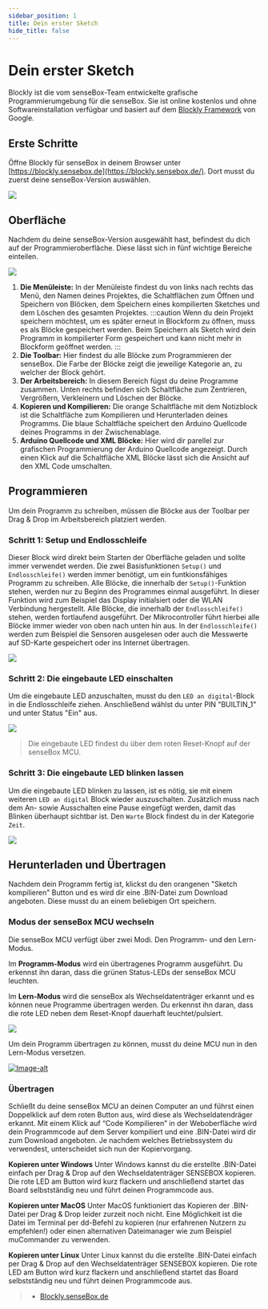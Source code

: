 ```yaml
---
sidebar_position: 1
title: Dein erster Sketch
hide_title: false
---
```


# Dein erster Sketch

Blockly ist die vom senseBox-Team entwickelte grafische Programmierumgebung für die senseBox. Sie ist online kostenlos und ohne Softwareinstallation verfügbar und basiert auf dem [Blockly Framework](https://developers.google.com/blockly) von Google.

## Erste Schritte 

Öffne Blockly für senseBox in deinem Browser unter [https://blockly.sensebox.de](https://blockly.sensebox.de/). Dort musst du zuerst deine senseBox-Version auswählen.

![](/img/blockly-bilder/erster-sketch/Auswahl.png)


## Oberfläche

Nachdem du deine senseBox-Version ausgewählt hast, befindest du dich auf der Programmieroberfläche. Diese lässt sich in fünf wichtige Bereiche einteilen.

![](/img/blockly-bilder/erster-sketch/Oberflaeche.png)


1. **Die Menüleiste:**
    In der Menüleiste findest du von links nach rechts das Menü, den Namen deines Projektes, die Schaltflächen zum Öffnen und Speichern von Blöcken, dem Speichern eines kompilierten Sketches und dem Löschen des gesamten Projektes.
    :::caution
    Wenn du dein Projekt speichern möchtest, um es später erneut in Blockform zu öffnen, muss es als Blöcke gespeichert werden. Beim Speichern als Sketch wird dein Programm in kompilierter Form gespeichert und kann nicht mehr in Blockform geöffnet werden.
    :::
2. **Die Toolbar:**
    Hier findest du alle Blöcke zum Programmieren der senseBox. Die Farbe der Blöcke zeigt die jeweilige Kategorie an, zu welcher der Block gehört.
3. **Der Arbeitsbereich:**
    In diesem Bereich fügst du deine Programme zusammen. Unten rechts befinden sich Schaltfläche zum Zentrieren, Vergrößern, Verkleinern und Löschen der Blöcke.
4. **Kopieren und Kompilieren:**
    Die orange Schaltfläche mit dem Notizblock ist die Schaltfläche zum Kompilieren und Herunterladen deines Programms. Die blaue Schaltfläche speichert den Arduino Quellcode deines Programms in der Zwischenablage.
5. **Arduino Quellcode und XML Blöcke:**
    Hier wird dir parellel zur grafischen Programmierung der Arduino Quellcode angezeigt. Durch einen Klick auf die Schaltfläche XML Blöcke lässt sich die Ansicht auf den XML Code umschalten.

## Programmieren

Um dein Programm zu schreiben, müssen die Blöcke aus der Toolbar per Drag & Drop im Arbeitsbereich platziert werden.

### Schritt 1: Setup und Endlosschleife

Dieser Block wird direkt beim Starten der Oberfläche geladen und sollte immer verwendet werden. Die zwei Basisfunktionen `Setup()` und `Endlosschleife()` werden immer benötigt, um ein funtkionsfähiges Programm zu schreiben.
Alle Blöcke, die innerhalb der `Setup()`-Funktion stehen, werden nur zu Beginn des Programmes einmal ausgeführt. In dieser Funktion wird zum Beispiel das Display initialsiert oder die WLAN Verbindung hergestellt. Alle Blöcke, die innerhalb der `Endlosschleife()` stehen, werden fortlaufend ausgeführt. Der Mikrocontroller führt hierbei alle Blöcke immer wieder von oben nach unten hin aus. In der `Endlosschleife()` werden zum Beispiel die Sensoren ausgelesen oder auch die Messwerte auf SD-Karte gespeichert oder ins Internet übertragen.

![](/img/blockly-bilder/erster-sketch/blockly-es-1.svg)


### Schritt 2: Die eingebaute LED einschalten

Um die eingebaute LED anzuschalten, musst du den `LED an digital`-Block in die Endlosschleife ziehen. Anschließend wählst du unter PIN "BUILTIN_1" und unter Status "Ein" aus.

![](/img/blockly-bilder/erster-sketch/blockly-es-2.svg)


>Die eingebaute LED findest du über dem roten Reset-Knopf auf der senseBox MCU.

### Schritt 3: Die eingebaute LED blinken lassen

Um die eingebaute LED blinken zu lassen, ist es nötig, sie mit einem weiteren `LED an digital` Block wieder auszuschalten. Zusätzlich muss nach dem An- sowie Ausschalten eine Pause eingefügt werden, damit das Blinken überhaupt sichtbar ist. Den `Warte` Block findest du in der Kategorie `Zeit`.

![](/img/blockly-bilder/erster-sketch/blockly-es-3.svg)


## Herunterladen und Übertragen

Nachdem dein Programm fertig ist, klickst du den orangenen "Sketch kompilieren" Button und es wird dir eine .BIN-Datei zum Download angeboten. Diese musst du an einem beliebigen Ort speichern.

### Modus der senseBox MCU wechseln

Die senseBox MCU verfügt über zwei Modi. Den Programm- und den Lern-Modus.

Im **Programm-Modus** wird ein übertragenes Programm ausgeführt. Du erkennst ihn daran, dass die grünen Status-LEDs der senseBox MCU leuchten.

Im **Lern-Modus** wird die senseBox als Wechseldatenträger erkannt und es können neue Programme übertragen werden. Du erkennst ihn daran, dass die rote LED neben dem Reset-Knopf dauerhaft leuchtet/pulsiert.

![](/img/blockly-bilder/erster-sketch/modi.png)

Um dein Programm übertragen zu können, musst du deine MCU nun in den Lern-Modus versetzen.

[![Image-alt](/img/blockly-bilder/erster-sketch/Bildschirmfoto-vom-2022-08-30-10-53-35.png)](https://www.youtube.com/watch?v=jzlOJ7Zuqqw&ab_channel=senseBox)


### Übertragen

Schließt du deine senseBox MCU an deinen Computer an und führst einen Doppelklick auf dem roten Button aus, wird diese als Wechseldatendräger erkannt. Mit einem Klick auf “Code Kompilieren” in der Weboberfläche wird dein Programmcode auf dem Server kompiliert und eine .BIN-Datei wird dir zum Download angeboten. Je nachdem welches Betriebssystem du verwendest, unterscheidet sich nun der Kopiervorgang.

**Kopieren unter Windows** Unter Windows kannst du die erstellte .BIN-Datei einfach per Drag & Drop auf den Wechseldatenträger SENSEBOX kopieren. Die rote LED am Button wird kurz flackern und anschließend startet das Board selbstständig neu und führt deinen Programmcode aus.

**Kopieren unter MacOS** Unter MacOS funktioniert das Kopieren der .BIN-Datei per Drag & Drop leider zurzeit noch nicht. Eine Möglichkeit ist die Datei im Terminal per dd-Befehl zu kopieren (nur erfahrenen Nutzern zu empfehlen!) oder einen alternativen Dateimanager wie zum Beispiel muCommander zu verwenden.

**Kopieren unter Linux** Unter Linux kannst du die erstellte .BIN-Datei einfach per Drag & Drop auf den Wechseldatenträger SENSEBOX kopieren. Die rote LED am Button wird kurz flackern und anschließend startet das Board selbstständig neu und führt deinen Programmcode aus.


> - [Blockly.senseBox.de](https://blockly.sensebox.de/)